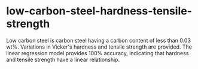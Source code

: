 # low-carbon-steel-hardness-tensile-strength
Low carbon steel is carbon steel having a carbon content of less than 0.03 wt%. Variations in Vicker's hardness and tensile strength are provided. The linear regression model provides 100% accuracy, indicating that hardness and tensile strength have a linear relationship.

